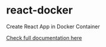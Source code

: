# react-docker

Create React App in Docker Container

<a href="https://frontendguruji.com/blog/how-to-setup-a-react-js-project-from-scratch-without-create-react-app/">Check full documentation here</a>
